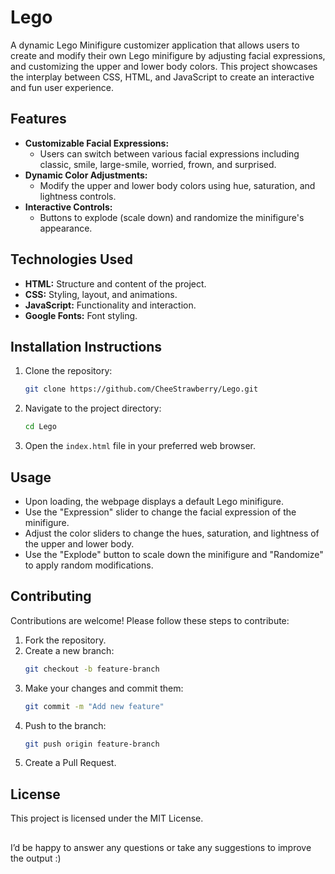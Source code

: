 # Lego

A dynamic Lego Minifigure customizer application that allows users to create and modify their own Lego minifigure by adjusting facial expressions, and customizing the upper and lower body colors. This project showcases the interplay between CSS, HTML, and JavaScript to create an interactive and fun user experience.

## Features

- **Customizable Facial Expressions:**
  - Users can switch between various facial expressions including classic, smile, large-smile, worried, frown, and surprised.
- **Dynamic Color Adjustments:**
  - Modify the upper and lower body colors using hue, saturation, and lightness controls.
- **Interactive Controls:**
  - Buttons to explode (scale down) and randomize the minifigure's appearance.

## Technologies Used

- **HTML:** Structure and content of the project.
- **CSS:** Styling, layout, and animations.
- **JavaScript:** Functionality and interaction.
- **Google Fonts:** Font styling.

## Installation Instructions

1. Clone the repository:
    ```sh
    git clone https://github.com/CheeStrawberry/Lego.git
    ```
2. Navigate to the project directory:
    ```sh
    cd Lego
    ```
3. Open the `index.html` file in your preferred web browser.

## Usage

- Upon loading, the webpage displays a default Lego minifigure.
- Use the "Expression" slider to change the facial expression of the minifigure.
- Adjust the color sliders to change the hues, saturation, and lightness of the upper and lower body.
- Use the "Explode" button to scale down the minifigure and "Randomize" to apply random modifications.

## Contributing

Contributions are welcome! Please follow these steps to contribute:

1. Fork the repository.
2. Create a new branch:
    ```sh
    git checkout -b feature-branch
    ```
3. Make your changes and commit them:
    ```sh
    git commit -m "Add new feature"
    ```
4. Push to the branch:
    ```sh
    git push origin feature-branch
    ```
5. Create a Pull Request.

## License

This project is licensed under the MIT License.

## 

I’d be happy to answer any questions or take any suggestions to improve the output :)

